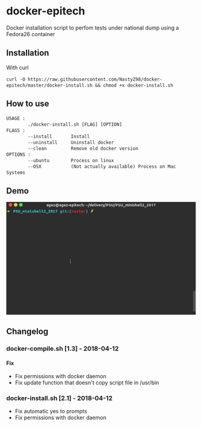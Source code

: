 # docker-epitech
Docker installation script to perfom tests  under national dump using a Fedora26 container

## Installation

With curl
```shell
curl -O https://raw.githubusercontent.com/NastyZ98/docker-epitech/master/docker-install.sh && chmod +x docker-install.sh
```

## How to use

```shell
USAGE :
        ./docker-install.sh [FLAG] [OPTION]
FLAGS :
        --install       Install
        --uninstall     Uninstall docker
        --clean         Remove old docker version
OPTIONS :
        --ubuntu        Process on linux
        --OSX           (Not actually available) Process on Mac Systems
```

## Demo
![GIF](https://raw.githubusercontent.com/NastyZ98/docker-epitech/master/demo/demo.gif)

## Changelog
### docker-compile.sh [1.3] - 2018-04-12
#### Fix
- Fix permissions with docker daemon
- Fix update function that doesn't copy script file in /usr/bin
### docker-install.sh [2.1] - 2018-04-12
- Fix automatic yes to prompts
- Fix permissions with docker daemon